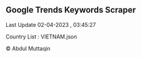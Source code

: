

## Google Trends Keywords Scraper 
 
Last Update 02-04-2023 , 03:45:27

Country List :
VIETNAM.json



© Abdul Muttaqin 
